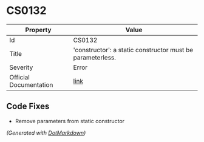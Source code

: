 # CS0132

| Property               | Value                                                             |
| ---------------------- | ----------------------------------------------------------------- |
| Id                     | CS0132                                                            |
| Title                  | 'constructor': a static constructor must be parameterless\.       |
| Severity               | Error                                                             |
| Official Documentation | [link](http://docs.microsoft.com/en-us/dotnet/csharp/misc/cs0132) |

## Code Fixes

* Remove parameters from static constructor

*\(Generated with [DotMarkdown](http://github.com/JosefPihrt/DotMarkdown)\)*